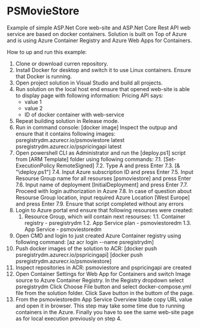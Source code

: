 # PSMovieStore
Example of simple ASP.Net Core web-site and ASP.Net Core Rest API web service are based on docker containers.
Solution is built on Top of Azure and is using Azure Container Registry and Azure Web Apps for Containers.

How to up and run this example:
1. Clone or download curren repository.
2. Install Docker for desktop and switch it to use Linux containers. Ensure that Docker is running.
3. Open project solution in Visual Studio and build all projects.
4. Run solution on the local host end ensure that opened web-site is able to display page with following information:
	Pricing API says:
	- value 1
	- value 2
	- ID of docker container with web-service
5. Repeat building solution in Release mode.
6. Run in command console: [docker image]
   Inspect the outpup and ensure that it contains following images:
      psregistrydm.azurecr.io/psmoviestore  latest
	  psregistrydm.azurecr.io/pspricingapi  latest
7. Open powershell CLI as Administrator and run the [deploy.ps1] script from [ARM Template] folder using following commands:
	7.1. [Set-ExecutionPolicy RemoteSigned] 
	7.2. Type A and press Enter
	7.3. [& "<Absolute path to deploy.ps1>\deploy.ps1"]
	7.4. Input Azure subscription ID and press Enter
	7.5. Input Resourse Group name for all resourses [psmoviestore] and press Enter
	7.6. Input name of deployment [InitialDeployment] and press Enter
	7.7. Proceed with login authorization in Azure
	7.8. In case of question about Resourse Group location, input required Azure Location [West Europe] and press Enter
	7.9. Ensure that script completed without any errors
8. Login to Azure portal end ensure that following resourses were created:
	1. Resource Group, which will contain next resourses:
	1.1. Container registry - psregistrydm
	1.2. App Service plan - psmoviestoredm
	1.3. App Service - psmoviestoredm
9. Open CMD and login to just created Azure Container registry using following command:
	[az acr login --name psregistrydm]
10. Push docker images of the solution to ACR:
	[docker push psregistrydm.azurecr.io/pspricingapi]
	[docker push psregistrydm.azurecr.io/psmoviestore]
11. Inspect repositories in ACR:
	psmoviestore and pspricingapi are created
12. Open Container Settings for Web App for Containers and switch Image source to Azure Container Registry.
In the Registry dropdown select psregistrydm
Click Choose File button and select docker-compose.yml file from the solution folder.
Click Save button in the buttom of the page.
13. From the psmoviestoredm App Service Overview blade copy URL value and open it in browser.
This step may take some time due to running containers in the Azure.
Finally you have to see the same web-site page as for local execution previously on step 4.
		
	
	
	
